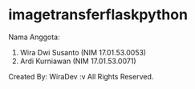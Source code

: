 # imagetransferflaskpython

Nama Anggota:
1. Wira Dwi Susanto (NIM 17.01.53.0053)
2. Ardi Kurniawan (NIM 17.01.53.0071)

Created By: WiraDev :v
All Rights Reserved.
